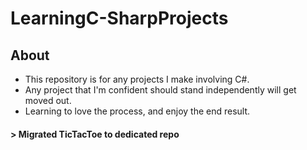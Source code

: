 # LearningC-SharpProjects
## About
* This repository is for any projects I make involving C#.  
* Any project that I'm confident should stand independently will get moved out.  
* Learning to love the process, and enjoy the end result.  

#### > Migrated TicTacToe to dedicated repo
